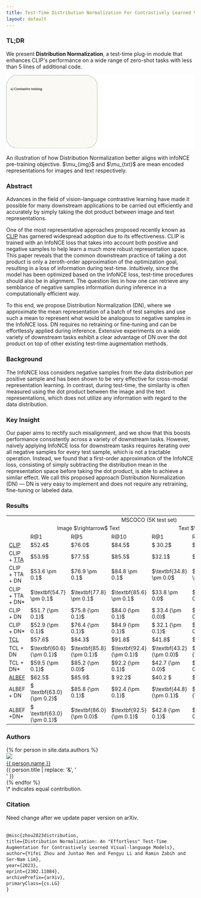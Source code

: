 ```yaml
---
title: Test-Time Distribution Normalization For Contrastively Learned Vision-language Models
layout: default
---
```


<script type="text/x-mathjax-config">
  MathJax.Hub.Config({tex2jax: {inlineMath: [['$','$'], ['\\(','\\)']]}});
</script>
<script
  src="https://cdn.mathjax.org/mathjax/latest/MathJax.js?config=TeX-AMS-MML_HTMLorMML"
  type="text/javascript">
</script>

### TL;DR

We present **Distribution Normalization**, a test-time plug-in module that enhances CLIP's performance on a wide range of zero-shot tasks with less than 5 lines of additional code.

<p align="center">
    <img src="images/dn.gif" alt="Image" />
    <figcaption>An illustration of how Distribution Normalization better aligns with infoNCE pre-training objective. $\mu_{img}$ and $\mu_{txt}$ are mean encoded representations for images and text respectively.</figcaption>
</p>

### Abstract

Advances in the field of vision-language contrastive learning have made it possible for many downstream applications to be carried out efficiently and accurately by simply taking the dot product between image and text representations.

One of the most representative approaches proposed recently known as [CLIP](https://arxiv.org/abs/2103.00020) has garnered widespread adoption due to its effectiveness. CLIP is trained with an InfoNCE loss that takes into account both positive and negative samples to help learn a much more robust representation space. This paper reveals that the common downstream practice of taking a dot product is only a zeroth-order approximation of the optimization goal, resulting in a loss of information during test-time. Intuitively, since the model has been optimized based on the InfoNCE loss, test-time procedures should also be in alignment. The question lies in how one can retrieve any semblance of negative samples information during inference in a computationally efficient way.

To this end, we propose Distribution Normalization (DN), where we approximate the mean representation of a batch of test samples and use such a mean to represent what would be analogous to negative samples in the InfoNCE loss. DN requires no retraining or fine-tuning and can be effortlessly applied during inference. Extensive experiments on a wide variety of downstream tasks exhibit a clear advantage of DN over the dot product on top of other existing test-time augmentation methods.

### Background

The InfoNCE loss considers negative samples from the data distribution per positive sample and has been shown to be very effective for cross-modal representation learning. In contrast, during test-time, the similarity is often measured using the dot product between the image and the text representations, which does not utilize any information with regard to the data distribution.

### Key Insight

Our paper aims to rectify such misalignment, and we show that this boosts performance consistently across a variety of downstream tasks. However, naively applying InfoNCE loss for downstream tasks requires iterating over all negative samples for every test sample, which is not a tractable operation. Instead, we found that a first-order approximation of the InfoNCE loss, consisting of simply subtracting the distribution mean in the representation space before taking the dot product, is able to achieve a similar effect. We call this proposed approach Distribution Normalization (DN) &mdash; DN is very easy to implement and does not require any retraining, fine-tuning or labeled data.

### Results

<table>
    <tr>
        <td></td>
        <td colspan="6" style="text-align:center;">MSCOCO (5K test set)</td>
        <td colspan="6" style="text-align:center;">Flickr30K (1K test set)</td>
    </tr>
    <tr>
        <td></td>
        <td colspan="3" style="text-align:center;">Image $\rightarrow$ Text</td>
        <td colspan="3" style="text-align:center;">Text $\rightarrow$ Image</td>
        <td colspan="3" style="text-align:center;">Image $\rightarrow$ Text</td>
        <td colspan="3" style="text-align:center;">Text $\rightarrow$ Image
    </tr>
    <tr>
        <td></td>
        <td>R@1</td>
        <td>R@5</td>
        <td>R@10</td>
        <td>R@1</td>
        <td>R@5</td>
        <td>R@10</td>
        <td>R@1</td>
        <td>R@5</td>
        <td>R@10</td>
        <td>R@1</td>
        <td>R@5</td>
        <td>R@10</td>
    </tr>
    <tr>
        <td><a href="https://arxiv.org/abs/2103.00020" rel="noreferrer nofollow" target="_blank">CLIP</a></td>
        <td>$52.4$</td>
        <td>$76.0$</td>
        <td>$84.5$</td>
        <td>$ 30.2$</td>
        <td>$55.1$</td>
        <td>$66.4$</td>
        <td>$81.3$</td>
        <td>$95.0$</td>
        <td>$98.5$</td>
        <td>$62.7$</td>
        <td>$86.0$</td>
        <td>$92.0$</td>
    </tr>
    <tr>
        <td>CLIP + <a href="https://arxiv.org/abs/2011.11156" rel="noreferrer nofollow" target="_blank">TTA</a></td>
        <td>$53.9$</td>
        <td>$77.5$</td>
        <td>$85.5$</td>
        <td>$32.1$</td>
        <td>$57.5$</td>
        <td>$68.3$</td>
        <td>$83.2$</td>
        <td>$96.8$</td>
        <td>$98.4$</td>
        <td>$65.2$</td>
        <td>$87.9$</td>
        <td>$92.9$</td>
    </tr>
    <tr>
        <td>CLIP + TTA + DN</td>
        <td>$53.6 \pm 0.1$</td>
        <td>$76.9 \pm 0.1$</td>
        <td>$84.8 \pm 0.1$</td>
        <td>$\textbf{34.8} \pm 0.0$</td>
        <td>$\textbf{60.4} \pm 0.0$</td>
        <td>$\textbf{70.8} \pm 0.1$</td>
        <td>$\textbf{85.8} \pm 0.2$</td>
        <td>$\textbf{97.5} \pm 0.1$</td>
        <td>$\textbf{99.1} \pm 0.0$</td>
        <td>$\textbf{68.1} \pm 0.1$</td>
        <td>$\textbf{89.4} \pm 0.1$</td>
        <td>$\textbf{94.1} \pm 0.0$</td>
    </tr>
    <tr>
        <td>CLIP + TTA + DN*</td>
        <td>$\textbf{54.7} \pm 0.1$</td>
        <td>$\textbf{77.8} \pm 0.1$</td>
        <td>$\textbf{85.6} \pm 0.1$</td>
        <td>$33.8 \pm 0.0$</td>
        <td>$59.4 \pm 0.0$</td>
        <td>$70.1 \pm 0.0$</td>
        <td>$\textbf{85.8} \pm 0.1 $</td>
        <td>$\textbf{97.5} \pm 0.1$</td>
        <td>$98.8 \pm 0.1$</td>
        <td>$67.6 \pm 0.0$</td>
        <td>$89.1 \pm 0.0$</td>
        <td>$93.9 \pm 0.1$</td>
    </tr>
    <tr>
        <td>CLIP + DN</td>
        <td>$51.7 {\pm 0.1}$</td>
        <td>$75.8 {\pm 0.1}$</td>
        <td>$84.0 {\pm 0.1}$</td>
        <td>$ 33.4 {\pm 0.0}$</td>
        <td>$58.6 {\pm 0.1}$</td>
        <td>$69.4 {\pm 0.1}$</td>
        <td>$83.3 {\pm 0.2} $</td>
        <td>$96.4 {\pm 0.1}$</td>
        <td>$98.6 {\pm 0.1}$</td>
        <td>$66.2 {\pm 0.1}$</td>
        <td>$88.2 {\pm 0.1}$</td>
        <td>$93.3 {\pm 0.1}$</td>
    </tr>
    <tr>
        <td>CLIP + DN*</td>
        <td>$52.9 {\pm 0.1}$</td>
        <td>$76.4 {\pm 0.1}$</td>
        <td>$84.9 {\pm 0.1}$</td>
        <td>$ 32.1 {\pm 0.1}$</td>
        <td>$57.4 {\pm 0.0}$</td>
        <td>${68.3} {\pm 0.1}$</td>
        <td>${83.5} {\pm 0.1} $</td>
        <td>$96.2 {\pm 0.0}$</td>
        <td>$98.5 {\pm 0.1}$</td>
        <td>$64.8 {\pm 0.2}$</td>
        <td>$87.5 {\pm 0.1}$</td>
        <td>$93.1 {\pm 0.0}$</td>
    </tr>
    <tr>
        <td><a href="https://arxiv.org/abs/2202.10401" rel="noreferrer nofollow" target="_blank">TCL</a></td>
        <td>$57.6$</td>
        <td>$84.3$</td>
        <td>$91.8$</td>
        <td>$41.8$</td>
        <td>$70.6$</td>
        <td>$ 80.6$</td>
        <td>$ 73.8$</td>
        <td>$93.3$</td>
        <td>$ 96.9$</td>
        <td>$59.1$</td>
        <td>$84.6$</td>
        <td>$91.1$</td>
    </tr>
    <tr>
        <td>TCL + DN</td>
        <td>$\textbf{60.6} {\pm 0.1}$</td>
        <td>$\textbf{85.8} {\pm 0.1}$</td>
        <td>$\textbf{92.4} {\pm 0.1}$</td>
        <td>$\textbf{43.2} {\pm 0.0}$</td>
        <td>$\textbf{71.8} {\pm 0.1}$</td>
        <td>$\textbf{81.6} {\pm 0.0}$</td>
        <td>$77.5 {\pm 0.5}$</td>
        <td>$94.1 {\pm 0.2}$</td>
        <td>$\textbf{96.9} {\pm 0.2}$</td>
        <td>$59.8 {\pm 0.2}$</td>
        <td>$84.9 {\pm 0.1}$</td>
        <td>$91.1 {\pm 0.1}$</td>
    </tr>
    <tr>
        <td>TCL + DN*</td>
        <td>$59.5 {\pm 0.1}$</td>
        <td>$85.2 {\pm 0.0}$</td>
        <td>$92.2 {\pm 0.1}$</td>
        <td>$42.7 {\pm 0.0}$</td>
        <td>$71.5 {\pm 0.0}$</td>
        <td>$81.3 {\pm 0.0}$</td>
        <td>$75.5 {\pm 0.0}$</td>
        <td>$\textbf{94.4} {\pm 0.1}$</td>
        <td>$ 96.9 {\pm 0.1}$</td>
        <td>$\textbf{60.0} {\pm 0.1}$</td>
        <td>$\textbf{85.1} {\pm 0.0}$</td>
        <td>$91.1 {\pm 0.0}$</td>
    </tr>
    <tr>
        <td><a href="https://arxiv.org/abs/2107.07651" rel="noreferrer nofollow" target="_blank">ALBEF</a></td>
        <td>$62.5$</td>
        <td>$85.9$</td>
        <td>$ 92.2$</td>
        <td>$40.2 $</td>
        <td>$68.4$</td>
        <td>$78.9$</td>
        <td>$78.2$</td>
        <td>$95.5$</td>
        <td>$97.9$</td>
        <td>$59.9$</td>
        <td>$84.8$</td>
        <td>$90.6$</td>
    </tr>
    <tr>
        <td>ALBEF + DN</td>
        <td>$ \textbf{63.0} {\pm 0.2}$</td>
        <td>$85.8 {\pm 0.1}$</td>
        <td>$92.4 {\pm 0.1}$</td>
        <td>$\textbf{44.8} {\pm 0.1}$</td>
        <td>$\textbf{72.5} {\pm 0.0}$</td>
        <td>$\textbf{82.0} {\pm 0.0}$</td>
        <td>$\textbf{80.6} {\pm 0.1}$</td>
        <td>$\textbf{96.2} {\pm 0.1}$</td>
        <td>$\textbf{98.3} {\pm 0.1}$</td>
        <td>$\textbf{64.1} {\pm 0.0}$</td>
        <td>$\textbf{87.1} {\pm 0.1}$</td>
        <td>$\textbf{92.3} {\pm 0.1}$</td>
    </tr>
    <tr>
        <td>ALBEF +DN*</td>
        <td>$ \textbf{63.0} {\pm 0.1}$</td>
        <td>$\textbf{86.0} {\pm 0.0}$</td>
        <td>$\textbf{92.5} {\pm 0.1}$</td>
        <td>$42.8 {\pm 0.1}$</td>
        <td>$70.8 {\pm 0.0}$</td>
        <td>$80.7 {\pm 0.0}$</td>
        <td>$79.2 {\pm 0.1}$</td>
        <td>$\textbf{96.2} {\pm 0.0}$</td>
        <td>$98.0 {\pm 0.0}$</td>
        <td>$62.4 {\pm 0.1}$</td>
        <td>$86.1 {\pm 0.1}$</td>
        <td>$91.9 {\pm 0.1}$</td>
    </tr>
</table>

### Authors

<div>
<div style="text-align: left;">
{% for person in site.data.authors %}
<div class="person">
  <img src="{{ person.image }}" width=140 /><br>
  <a href="{{ person.url | relative_url }}">{{ person.name }}</a><br>
  <span>{{ person.title | replace: '&', '<br>' }}</span>
</div>
{% endfor %}
</div></div>
\* indicates equal contribution.

### Citation

Need change after we update paper version on arXiv.

```

@misc{zhou2023distribution,
title={Distribution Normalization: An "Effortless" Test-Time Augmentation for Contrastively Learned Visual-language Models},
author={Yifei Zhou and Juntao Ren and Fengyu Li and Ramin Zabih and Ser-Nam Lim},
year={2023},
eprint={2302.11084},
archivePrefix={arXiv},
primaryClass={cs.LG}
}

```

<!-- Text can be **bold**, _italic_, or ~~strikethrough~~.

[Link to another page](./another-page.html).

There should be whitespace between paragraphs.

There should be whitespace between paragraphs. We recommend including a README, or a file with information about your project.

# Header 1

This is a normal paragraph following a header. GitHub is a code hosting platform for version control and collaboration. It lets you and others work together on projects from anywhere.

## Header 2

> This is a blockquote following a header.
>
> When something is important enough, you do it even if the odds are not in your favor.

### Header 3

```js
// Javascript code with syntax highlighting.
var fun = function lang(l) {
  dateformat.i18n = require('./lang/' + l)
  return true;
}
````

```ruby
# Ruby code with syntax highlighting
GitHubPages::Dependencies.gems.each do |gem, version|
  s.add_dependency(gem, "= #{version}")
end
```

#### Header 4

- This is an unordered list following a header.
- This is an unordered list following a header.
- This is an unordered list following a header.

##### Header 5

1.  This is an ordered list following a header.
2.  This is an ordered list following a header.
3.  This is an ordered list following a header.

###### Header 6

| head1        | head two          | three |
| :----------- | :---------------- | :---- |
| ok           | good swedish fish | nice  |
| out of stock | good and plenty   | nice  |
| ok           | good `oreos`      | hmm   |
| ok           | good `zoute` drop | yumm  |

### There's a horizontal rule below this.

---

### Here is an unordered list:

- Item foo
- Item bar
- Item baz
- Item zip

### And an ordered list:

1.  Item one
1.  Item two
1.  Item three
1.  Item four

### And a nested list:

- level 1 item
  - level 2 item
  - level 2 item
    - level 3 item
    - level 3 item
- level 1 item
  - level 2 item
  - level 2 item
  - level 2 item
- level 1 item
  - level 2 item
  - level 2 item
- level 1 item

### Small image

![Octocat](https://github.githubassets.com/images/icons/emoji/octocat.png)

### Large image

![Branching](https://guides.github.com/activities/hello-world/branching.png)

### Definition lists can be used with HTML syntax.

<dl>
<dt>Name</dt>
<dd>Godzilla</dd>
<dt>Born</dt>
<dd>1952</dd>
<dt>Birthplace</dt>
<dd>Japan</dd>
<dt>Color</dt>
<dd>Green</dd>
</dl>

```
Long, single-line code blocks should not wrap. They should horizontally scroll if they are too long. This line should be long enough to demonstrate this.
```

```
The final element.
```
$$
